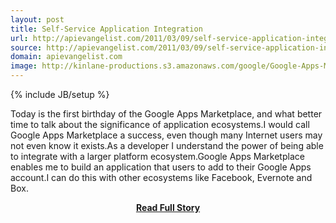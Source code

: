 ```yaml
---
layout: post
title: Self-Service Application Integration
url: http://apievangelist.com/2011/03/09/self-service-application-integration/
source: http://apievangelist.com/2011/03/09/self-service-application-integration/
domain: apievangelist.com
image: http://kinlane-productions.s3.amazonaws.com/google/Google-Apps-Marketplace.jpg
---
```

{% include JB/setup %}<p>Today is the first birthday of the Google Apps Marketplace, and what better time to talk about the significance of application ecosystems.I would call Google Apps Marketplace a success, even though many Internet users may not even know it exists.As a developer I understand the power of being able to integrate with a larger platform ecosystem.Google Apps Marketplace enables me to build an application that users to add to their Google Apps account.I can do this with other ecosystems like Facebook, Evernote and Box.</p>
<center><p><a href="http://apievangelist.com/2011/03/09/self-service-application-integration/" style='padding:25px; font-sze:18px; font-weight: bold;'>Read Full Story</a></p></center>
